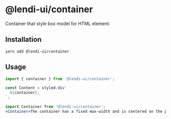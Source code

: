 # @lendi-ui/container

Container that style box model for HTML element.

## Installation

```
yarn add @lendi-ui/container
```

## Usage

```jsx
import { container } from '@lendi-ui/container';

const Content = styled.div`
  ${container};
`;

import Container from '@lendi-ui/container';
<Container>The container has a fixed max-width and is centered on the page.</Container>;
```
